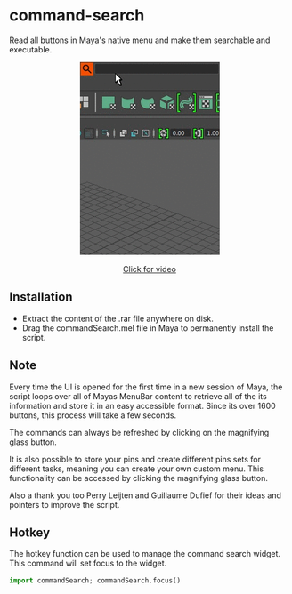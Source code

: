 # command-search
Read all buttons in Maya's native menu and make them searchable and executable. 

<p align="center"><img src="docs/_images/commandSearchExample.gif?raw=true"></p>
<a href="https://vimeo.com/109367578" target="_blank"><p align="center">Click for video</p></a>

## Installation
* Extract the content of the .rar file anywhere on disk.
* Drag the commandSearch.mel file in Maya to permanently install the script.
  
## Note
Every time the UI is opened for the first time in a new session of Maya, the script loops over all of Mayas MenuBar content to retrieve all of the its information and store it in an easy accessible format. Since its over 1600 buttons, this process will take a few seconds.

The commands can always be refreshed by clicking on the magnifying glass button.

It is also possible to store your pins and create different pins sets for different tasks, meaning you can create your own custom menu. This functionality can be accessed by clicking the magnifying glass button.

Also a thank you too Perry Leijten and Guillaume Dufief for their ideas and pointers to improve the script.

## Hotkey
The hotkey function can be used to manage the command search widget. This command will set focus to the widget.

```python
import commandSearch; commandSearch.focus()
```    
